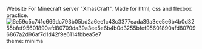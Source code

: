 Website For Minecraft server "XmasCraft". Made for html, css and flexbox practice.![6e59c5c741c669dc793b05bd2a6ee1c43c3377eada39a3ee5e6b4b0d3255bfef95601890afd80709da39a3ee5e6b4b0d3255bfef95601890afd807096867a2d96af7d1d42f9e6114fbbea5e7](https://user-images.githubusercontent.com/106720244/203691652-ec112a29-2b7e-457d-ac61-9f1ccddd5fd5.png)
theme: minima

